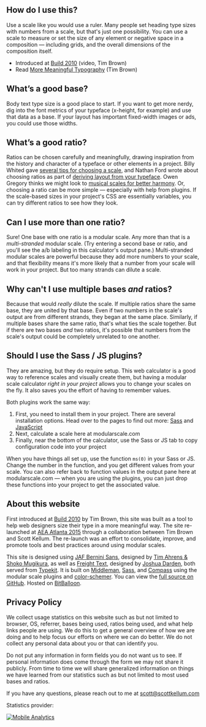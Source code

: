 ## How do I use this?

Use a scale like you would use a ruler. Many people set heading type sizes with numbers from a scale, but that's just one possibility. You can use a scale to measure or set the size of any element or negative space in a composition — including grids, and the overall dimensions of the composition itself.

- Introduced at [Build 2010](http://vimeo.com/17079380) (video, Tim Brown)
- Read [More Meaningful Typography](http://www.alistapart.com/articles/more-meaningful-typography/) (Tim Brown)

## What’s a good base?

Body text type size is a good place to start. If you want to get more nerdy, dig into the font metrics of your typeface (x-height, for example) and use that data as a base. If your layout has important fixed-width images or ads, you could use those widths.

## What’s a good ratio?

Ratios can be chosen carefully and meaningfully, drawing inspiration from the history and character of a typeface or other elements in a project. Billy Whited gave [several tips for choosing a scale](http://blog.8thlight.com/billy-whited/2011/10/28/r-a-ela-tional-design.html#tips), and Nathan Ford wrote about choosing ratios as part of [deriving layout from your typeface](http://blog.typekit.com/2014/02/26/deriving-layout-from-your-typeface/). Owen Gregory thinks we might look to [musical scales for better harmony](http://24ways.org/2011/composing-the-new-canon). Or, choosing a ratio can be more simple — especially with help from plugins. If the scale-based sizes in your project's CSS are essentially variables, you can try different ratios to see how they look.

## Can I use more than one ratio?

Sure! One base with one ratio is a modular scale. Any more than that is a _multi-stranded_ modular scale. (Try entering a second base or ratio, and you'll see the a/b labeling in this calculator's output pane.) Multi-stranded modular scales are powerful because they add more numbers to your scale, and that flexibility means it's more likely that a number from your scale will work in your project. But too many strands can dilute a scale.

## Why can't I use multiple bases _and_ ratios?

Because that would _really_ dilute the scale. If multiple ratios share the same base, they are united by that base. Even if two numbers in the scale's output are from different strands, they began at the same place. Similarly, if multiple bases share the same ratio, that's what ties the scale together. But if there are two bases _and_ two ratios, it's possible that numbers from the scale's output could be completely unrelated to one another.

## Should I use the Sass / JS plugins?

They are amazing, but they do require setup. This web calculator is a good way to reference scales and visually create them, but having a modular scale calculator _right in your project_ allows you to change your scales on the fly. It also saves you the effort of having to remember values.

Both plugins work the same way:

1. First, you need to install them in your project. There are several installation options. Head over to the pages to find out more: [Sass](https://github.com/modularscale/modularscale-sass) and [JavaScript](https://github.com/modularscale/modularscale-js)
2. Next, calculate a scale here at modularscale.com
3. Finally, near the bottom of the calculator, use the Sass or JS tab to copy configuration code into your project

When you have things all set up, use the function `ms(0)` in your Sass or JS. Change the number in the function, and you get different values from your scale. You can also refer back to function values in the output pane here at modularscale.com — when you are using the plugins, you can just drop these functions into your project to get the associated value.

## About this website

First introduced at [Build 2010](http://vimeo.com/17079380) by Tim Brown, this site was built as a tool to help web designers size their type in a more meaningful way. The site re-launched at [AEA Atlanta 2015](http://aneventapart.com/event/atlanta-2015) through a collaboration between Tim Brown and Scott Kellum. The re-launch was an effort to consolidate, improve, and promote tools and best practices around using modular scales.

This site is designed using [JAF Bernini Sans](https://typekit.com/fonts/jaf-bernino-sans), designed by [Tim Ahrens & Shoko Mugikura](http://justanotherfoundry.com/), as well as [Freight Text](https://typekit.com/fonts/freight-text-pro), designed by [Joshua Darden](http://dardenstudio.com/), both served from [Typekit](https://typekit.com/). It is built on [Middleman](https://middlemanapp.com/), [Sass](http://sass-lang.com/), and [Compass](http://compass-style.org/) using the modular scale plugins and [color-schemer](https://github.com/at-import/color-schemer). You can view the [full source on GitHub](https://github.com/modularscale/modularscale). Hosted on [BitBalloon](https://www.bitballoon.com/).

## Privacy Policy

We collect usage statistics on this website such as but not limited to browser, OS, referrer, bases being used, ratios being used, and what help links people are using. We do this to get a general overview of how we are doing and to help focus our efforts on where we can do better. We do not collect any personal data about you or that can identify you.

Do not put any information in form fields you do not want us to see. If personal information does come through the form we may not share it publicly. From time to time we will share generalized information on things we have learned from our statistics such as but not limited to most used bases and ratios.

If you have any questions, please reach out to me at [scott@scottkellum.com](mailto:scott@scottkellum.com)

Statistics provider:

<a href="https://mixpanel.com/f/partner"><img src="//cdn.mxpnl.com/site_media/images/partner/badge_blue.png" alt="Mobile Analytics" /></a>